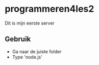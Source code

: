 # programmeren4les2

Dit is mijn eerste server

## Gebruik
- Ga naar de juiste folder
- Type 'node.js'
